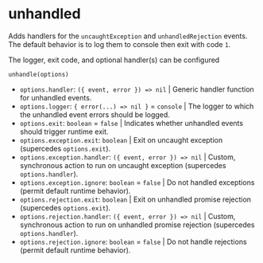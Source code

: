 # unhandled

Adds handlers for the `uncaughtException` and `unhandledRejection` events. The default behavior is to log them to console then exit with code `1`.

The logger, exit code, and optional handler(s) can be configured

`unhandle(options)`
- `options.handler`: `({ event, error }) => nil` | Generic handler function for unhandled events.
- `options.logger`: `{ error(...) => nil }` = `console` | The logger to which the unhandled event errors should be logged.
- `options.exit`: `boolean` = `false` | Indicates whether unhandled events should trigger runtime exit.
- `options.exception.exit`: `boolean` | Exit on uncaught exception (supercedes `options.exit`).
- `options.exception.handler`: `({ event, error }) => nil` | Custom, synchronous action to run on uncaught exception (supercedes `options.handler`).
- `options.exception.ignore`: `boolean` = `false` | Do not handled exceptions (permit default runtime behavior).
- `options.rejection.exit`: `boolean` | Exit on unhandled promise rejection (supercedes `options.exit`).
- `options.rejection.handler`: `({ event, error }) => nil` | Custom, synchronous action to run on unhandled promise rejection (supercedes `options.handler`).
- `options.rejection.ignore`: `boolean` = `false` | Do not handle rejections (permit default runtime behavior).
